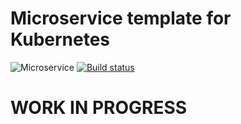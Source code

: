 # Microservice template for Kubernetes

![Microservice](https://img.shields.io/badge/microservice-ready-brightgreen.svg?style=for-the-badge)
[![Build status](https://img.shields.io/travis/com/microservices/go/master.svg?style=for-the-badge)](https://travis-ci.com/microservices/go)


# WORK IN PROGRESS
